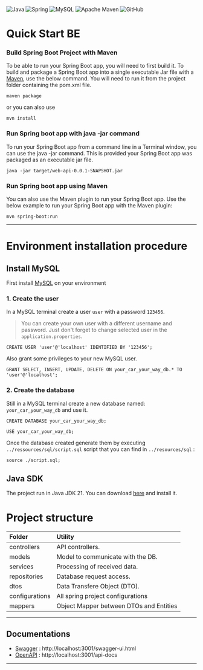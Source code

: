 ![Java](https://img.shields.io/badge/java-%23ED8B00.svg?style=for-the-badge&logo=openjdk&logoColor=white)
![Spring](https://img.shields.io/badge/spring-%236DB33F.svg?style=for-the-badge&logo=spring&logoColor=white)
![MySQL](https://img.shields.io/badge/mysql-%2300f.svg?style=for-the-badge&logo=mysql&logoColor=white)
![Apache Maven](https://img.shields.io/badge/Apache%20Maven-C71A36?style=for-the-badge&logo=Apache%20Maven&logoColor=white)
![GitHub](https://img.shields.io/badge/github-%23121011.svg?style=for-the-badge&logo=github&logoColor=white)

# Quick Start BE

### Build Spring Boot Project with Maven
To be able to run your Spring Boot app, you will need to first build it. To build and package a Spring Boot app into a single executable Jar file with a [Maven](https://maven.apache.org/), use the below command. You will need to run it from the project folder containing the pom.xml file.
```shell
maven package
```
or you can also use
```shell
mvn install
```

### Run Spring boot app with java -jar command
To run your Spring Boot app from a command line in a Terminal window, you can use the java -jar command. This is provided your Spring Boot app was packaged as an executable jar file.
```shell
java -jar target/web-api-0.0.1-SNAPSHOT.jar
```

### Run Spring boot app using Maven
You can also use the Maven plugin to run your Spring Boot app. Use the below example to run your Spring Boot app with the Maven plugin:
```shell
mvn spring-boot:run
```

---

# Environment installation procedure

## Install MySQL

First install [MySQL](https://www.mysql.com/fr/) on your environment

### 1. Create the user
In a MySQL terminal create a user `user` with a password `123456`.
> You can create your own user with a different username and password. Just don't forget to change selected user in the `application.properties`.
```mysql
CREATE USER 'user'@'localhost' IDENTIFIED BY '123456';
```
Also grant some privileges to your new MySQL user.
```mysql
GRANT SELECT, INSERT, UPDATE, DELETE ON your_car_your_way_db.* TO 'user'@'localhost';
```

### 2. Create the database
Still in a MySQL terminal create a new database named: `your_car_your_way_db` and use it.
````mysql
CREATE DATABASE your_car_your_way_db;
````
````mysql
USE your_car_your_way_db;
````
Once the database created generate them by executing `../ressources/sql/script.sql` script that you can find in `../resources/sql` :
```mysql
source ./script.sql;
```

## Java SDK

The project run in Java JDK 21. You can download [here](https://www.oracle.com/fr/java/technologies/downloads/#jdk21) and install it.

# Project structure

| Folder        | Utility                                   |
|:--------------|:------------------------------------------|
| controllers   | API controllers.                          |
| models        | Model to communicate with the DB.         |
| services      | Processing of received data.              |
| repositories  | Database request access.                  |
| dtos          | Data Transfere Object (DTO).              |
| configurations| All spring project configurations         |
| mappers       | Object Mapper between DTOs and Entities   |


---

## Documentations

- [Swagger](http://localhost:3001/swagger-ui.html) : http://localhost:3001/swagger-ui.html
- [OpenAPI](http://localhost:3001/api-docs) : http://localhost:3001/api-docs
---

